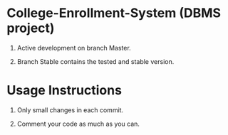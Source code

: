# College-Enrollment-System (DBMS project)

1) Active development on branch Master.

2) Branch Stable contains the tested and stable version.

# Usage Instructions

1) Only small changes in each commit.

2) Comment your code as much as you can.
